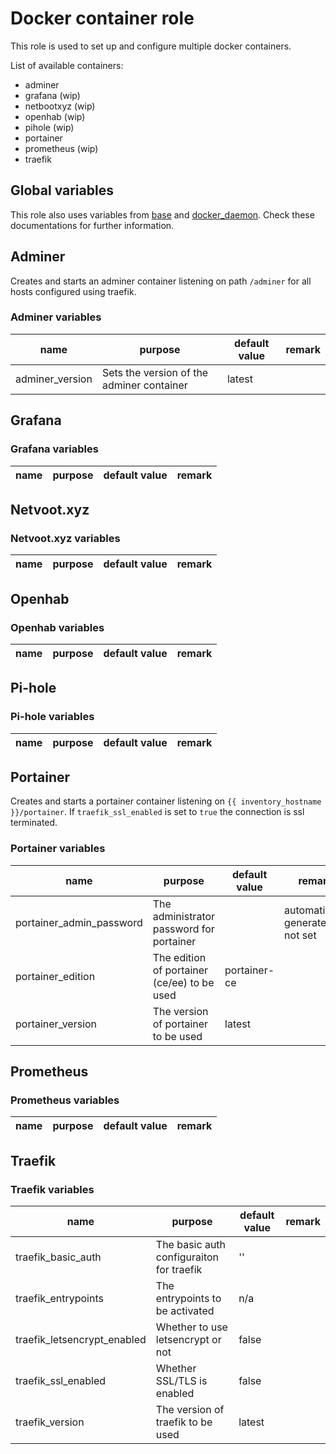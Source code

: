 # Docker container role

This role is used to set up and configure multiple docker containers.

List of available containers:

* adminer
* grafana (wip)
* netbootxyz (wip)
* openhab (wip)
* pihole (wip)
* portainer
* prometheus (wip)
* traefik

## Global variables

This role also uses variables from [base](base.md) and [docker_daemon](docker_daemon.md).
Check these documentations for further information.

## Adminer

Creates and starts an adminer container listening on path `/adminer` for all hosts
configured using traefik.

### Adminer variables

| name            | purpose                                   | default value | remark |
| --------------- | ----------------------------------------- | ------------- | ------ |
| adminer_version | Sets the version of the adminer container | latest        |        |

## Grafana

### Grafana variables

| name | purpose | default value | remark |
| ---- | ------- | ------------- | ------ |

## Netvoot.xyz

### Netvoot.xyz variables

| name | purpose | default value | remark |
| ---- | ------- | ------------- | ------ |

## Openhab

### Openhab variables

| name | purpose | default value | remark |
| ---- | ------- | ------------- | ------ |

## Pi-hole

### Pi-hole variables

| name | purpose | default value | remark |
| ---- | ------- | ------------- | ------ |

## Portainer

Creates and starts a portainer container listening on `{{ inventory_hostname }}/portainer`.
If `traefik_ssl_enabled` is set to `true` the connection is ssl terminated.

### Portainer variables

| name                     | purpose                                     | default value | remark                             |
| ------------------------ | ------------------------------------------- | ------------- | ---------------------------------- |
| portainer_admin_password | The administrator password for portainer    |               | automatically generated if not set |
| portainer_edition        | The edition of portainer (ce/ee) to be used | portainer-ce  |                                    |
| portainer_version        | The version of portainer to be used         | latest        |                                    |

## Prometheus

### Prometheus variables

| name | purpose | default value | remark |
| ---- | ------- | ------------- | ------ |

## Traefik

### Traefik variables

| name                        | purpose                                  | default value | remark |
| --------------------------- | ---------------------------------------- | ------------- | ------ |
| traefik_basic_auth          | The basic auth configuraiton for traefik | ''            |        |
| traefik_entrypoints         | The entrypoints to be activated          | n/a           |        |
| traefik_letsencrypt_enabled | Whether to use letsencrypt or not        | false         |        |
| traefik_ssl_enabled         | Whether SSL/TLS is enabled               | false         |        |
| traefik_version             | The version of traefik to be used        | latest        |        |
